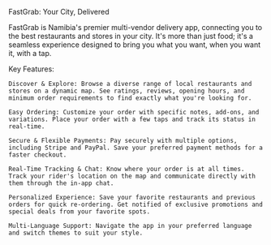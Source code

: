 FastGrab: Your City, Delivered

FastGrab is Namibia's premier multi-vendor delivery app, connecting you to the best restaurants and stores in your city. It's more than just food; it's a seamless experience designed to bring you what you want, when you want it, with a tap.

Key Features:

    Discover & Explore: Browse a diverse range of local restaurants and stores on a dynamic map. See ratings, reviews, opening hours, and minimum order requirements to find exactly what you're looking for.

    Easy Ordering: Customize your order with specific notes, add-ons, and variations. Place your order with a few taps and track its status in real-time.

    Secure & Flexible Payments: Pay securely with multiple options, including Stripe and PayPal. Save your preferred payment methods for a faster checkout.

    Real-Time Tracking & Chat: Know where your order is at all times. Track your rider's location on the map and communicate directly with them through the in-app chat.

    Personalized Experience: Save your favorite restaurants and previous orders for quick re-ordering. Get notified of exclusive promotions and special deals from your favorite spots.

    Multi-Language Support: Navigate the app in your preferred language and switch themes to suit your style.
